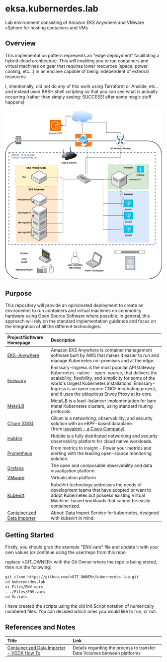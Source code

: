 # eksa.kubernerdes.lab
Lab environment consisting of Amazon EKS Anywhere and VMware vSphere for hosting containers and VMs

## Overview
This implementation pattern represents an "edge deployment" facilitating a hybrid cloud architecture.  This will enabling you to run containers and virtual machines on gear that requires lower resources (space, power, cooling, etc...) in an enclave capable of being independent of external resources.

I, intentionally, did not do any of this work using Terraform or Ansible, etc.. and instead used BASH shell scripting so that you can see what is actually occurring (rather than simply seeing: SUCCESS! after some magic stuff happens)

![Environment Overview](Images/Kubernerdes-Lab-Overview.drawio.png)

## Purpose 
This repository will provide an opinionated deployment to create an environemnt to run containers and virtual machines on commodity hardware using Open Source Software where possible.  In general, this approach will rely on the standard implementation guidance and focus on the integration of all the different technologies.

| Project/Software Homepage | Description |
|:-----------------|:-------------|
| [EKS-Anywhere](https://anywhere.eks.amazonaws.com/) | Amazon EKS Anywhere is container management software built by AWS that makes it easier to run and manage Kubernetes on-premises and at the edge. |
| [Emissary](https://www.getambassador.io/docs/emissary/latest/tutorials/getting-started) | Emissary-Ingress is the most popular API Gateway Kubernetes-native - open-source, that delivers the scalability, flexibility, and simplicity for some of the world's largest Kubernetes installations. Emissary-Ingress is an open source CNCF incubating project, and it uses the ubiquitous Envoy Proxy at its core. |
| [MetalLB](https://metallb.universe.tf/) | MetalLB is a load-balancer implementation for bare metal Kubernetes clusters, using standard routing protocols. |
| [Cilium (OSS)](https://cilium.io/) | Cilium is a networking, observability, and security solution with an eBPF-based dataplane. <BR> (from [Isovalent - a Cisco Company)](https://isovalent.com/) |
| [Hubble](https://github.com/cilium/hubble) | Hubble is a fully distributed networking and security observability platform for cloud native workloads. |
| [Prometheus](https://prometheus.io/) | From metrics to insight - Power your metrics and alerting with the leading open-source monitoring solution. |
| [Grafana](https://github.com/grafana/grafana) | The open and composable observability and data visualization platform. |
| [VMware](https://www.vmware.com/) | Virtualization platform |
| [Kubevirt](https://kubevirt.io/) | KubeVirt technology addresses the needs of development teams that have adopted or want to adopt Kubernetes but possess existing Virtual Machine-based workloads that cannot be easily containerized. |
| [Containerized  Data Importer](https://github.com/kubevirt/containerized-data-importer/) | About: Data Import Service for kubernetes, designed with kubevirt in mind. |

## Getting Started

Firstly, you should grab the example "ENV.vars" file and update it with your own values (or continue using the user/repo from this repo

replace <GIT_OWNER> with the Git Owner where the repo is being stored, then run the following:
```
git clone https://github.com/<GIT_OWNER>/kubernerdes.lab.git
cd kubernerdes.lab
vi Files/ENV.vars
. ./Files/ENV.vars
cd Scripts
```

I have created the scripts using the old Init Script notation of numerically numbered files.  You can decided which ones you would like to run, or not.



## References and Notes
| Title | Link |
|:------|:-----|
| [Containerized  Data Importer - VDDK How To](https://github.com/kubevirt/containerized-data-importer/blob/main/doc/datavolumes.md#vddk-data-volume) | Details regarding the process to transfer Data Volumes between platforms |
